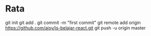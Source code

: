 # Rata
git init  git add .  git commit -m "first commit"  git remote add origin https://github.com/aisy/js-belajar-react.git  git push -u origin master
